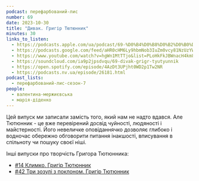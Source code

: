 ```yaml
---
podcast: перефарбований-лис
number: 69
date: 2023-10-30
title: "Дивак. Григір Тютюнник"
minutes: 30
links_to_listen:
  - https://podcasts.apple.com/ua/podcast/69-%D0%B4%D0%B8%D0%B2%D0%B0%D0%BA-%D0%B3%D1%80%D0%B8%D0%B3%D1%96%D1%80-%D1%82%D1%8E%D1%82%D1%8E%D0%BD%D0%BD%D0%B8%D0%BA/id1563575488?i=1000633054999
  - https://podcasts.google.com/feed/aHR0cHM6Ly9hbmNob3IuZm0vcy81NzUzYWEwMC9wb2RjYXN0L3Jzcw/episode/OWUyNTYwZGMtZGQxNC00OGFmLWIyMDktNTBlNzBjOWI1OTE1?sa=X&ved=0CAUQkfYCahcKEwiYhqz_k5aDAxUAAAAAHQAAAAAQAQ
  - https://www.youtube.com/watch?v=hgWn1MtTTjo&list=PLoHkFkJBWnacH4km8nqKVKx30Rv2x3cFh&index=10&pp=iAQB
  - https://soundcloud.com/ia9p2jpsdvqu/69-divak-grigr-tyutyunnik
  - https://open.spotify.com/episode/4AzDt3UPjht0WD2p1Tw2NR
  - https://podcasts.nv.ua/episode/26181.html
podcast_lists:
  - перефарбований-лис-сезон-7
people:
  - валентина-мержиєвська
  - марія-діденко
---
```


Цей випуск ми записали замість того, який нам не надто вдався. Але Тютюнник -
це вже перевірений досвід чуйності, людяності і майстерності. Його невеличке
оповіданнячко дозволяє глибоко і водночас обережно обговорити питання
інакшості, вписування в спільноту чи пошуку своєї ніші.

Інші випуски про творчість Григора Тютюнника:

- [#14 Климко. Григір Тютюнник][1]
- [#42 Три зозулі з поклоном. Григір Тютюнник][2]

[1]: /перефарбований-лис/15/
[2]: /перефарбований-лис/67/

